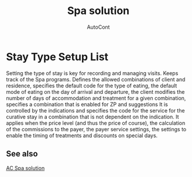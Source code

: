 ﻿---
    title: "Spa solution"
    author: AutoCont
    ms.date: 04/30/2018
    ms.topic: article
    ms.prod: dynamics-nav-2017
    ms.contentlocale: en
    ms.lasthandoff: 04/30/2018
---

# Stay Type Setup List

Setting the type of stay is key for recording and managing visits. Keeps track of the Spa programs. Defines the allowed combinations of client and residence, specifies the default code for the type of eating, the default mode of eating on the day of arrival and departure, the client modifies the number of days of accommodation and treatment for a given combination, specifies a combination that is enabled for ZP and suggestions It is controlled by the indications and specifies the code for the service for the curative stay in a combination that is not dependent on the indication.
It applies when the price level (and thus the price of course), the calculation of the commissions to the payer, the payer service settings, the settings to enable the timing of treatments and discounts on special days. 



## <a name="see-also"></a>See also
[AC Spa solution](ac-spa-solution.md)